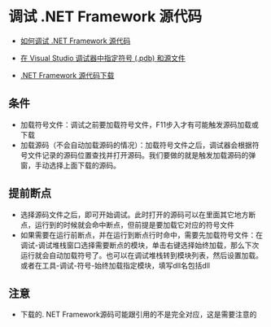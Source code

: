 # 调试 .NET Framework 源代码

- [如何调试 .NET Framework 源代码](https://docs.microsoft.com/zh-cn/visualstudio/debugger/how-to-debug-dotnet-framework-source)

- [在 Visual Studio 调试器中指定符号 (.pdb) 和源文件](https://docs.microsoft.com/zh-cn/visualstudio/debugger/specify-symbol-dot-pdb-and-source-files-in-the-visual-studio-debugger)

- [.NET Framework 源代码下载](https://referencesource.microsoft.com/download.html)

## 条件

- 加载符号文件：调试之前要加载符号文件，F11步入才有可能触发源码加载或下载
- 加载源码（不会自动加载源码的情况）：加载符号文件之后，调试器会根据符号文件记录的源码位置查找并打开源码。我们要做的就是触发加载源码的弹窗，手动选择上面下载的源码。

## 提前断点

- 选择源码文件之后，即可开始调试。此时打开的源码可以在里面其它地方断点，运行到的时候就会命中断点，但前提是要加载它对应的符号文件
- 如果需要在运行前断点，并在运行到断点行时命中，需要先加载符号文件：在调试-调试堆栈窗口选择需要断点的模块，单击右键选择始终加载，那么下次运行就会自动加载符号了。也可以在调试堆栈转到模块列表，然后设置加载。或者在工具-调试-符号-始终加载指定模块，填写dll名包括dll

## 注意

- 下载的. NET Framework源码可能跟引用的不是完全对应，这是需要注意的
